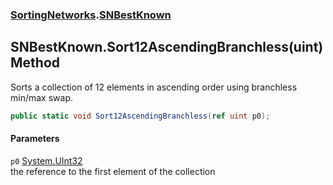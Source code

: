 ### [SortingNetworks](./SortingNetworks.md 'SortingNetworks').[SNBestKnown](./SortingNetworks-SNBestKnown.md 'SortingNetworks.SNBestKnown')
## SNBestKnown.Sort12AscendingBranchless(uint) Method
Sorts a collection of 12 elements in ascending order using branchless min/max swap.  
```csharp
public static void Sort12AscendingBranchless(ref uint p0);
```
#### Parameters
<a name='SortingNetworks-SNBestKnown-Sort12AscendingBranchless(uint)-p0'></a>
`p0` [System.UInt32](https://docs.microsoft.com/en-us/dotnet/api/System.UInt32 'System.UInt32')  
the reference to the first element of the collection  
  
